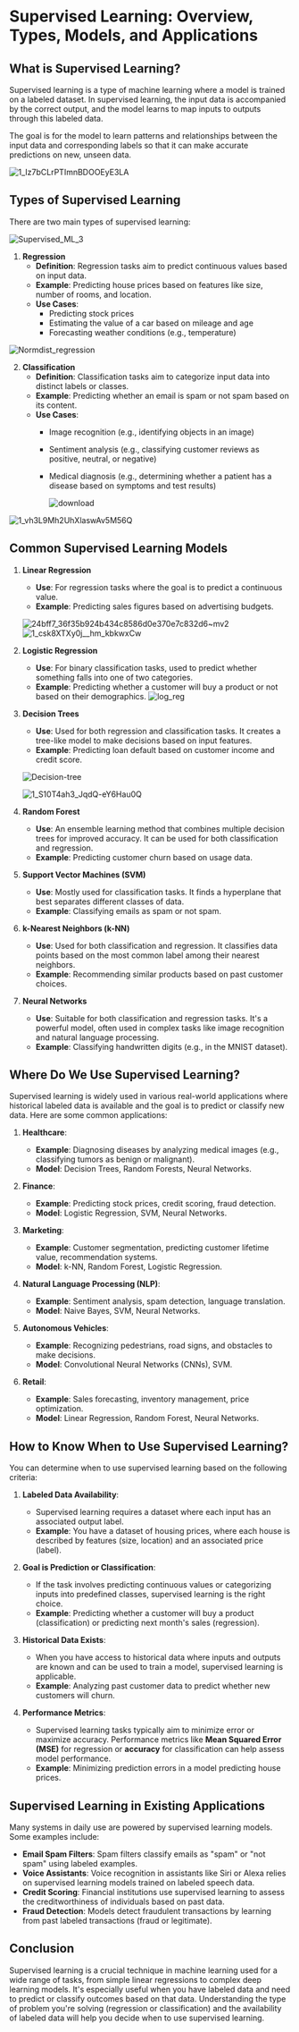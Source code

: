# Supervised Learning: Overview, Types, Models, and Applications

## What is Supervised Learning?

Supervised learning is a type of machine learning where a model is trained on a labeled dataset. In supervised learning, the input data is accompanied by the correct output, and the model learns to map inputs to outputs through this labeled data.

The goal is for the model to learn patterns and relationships between the input data and corresponding labels so that it can make accurate predictions on new, unseen data.

![1_Iz7bCLrPTImnBDOOEyE3LA](https://github.com/user-attachments/assets/cbad9324-7c07-4f82-9098-c0bbbc186a80)


## Types of Supervised Learning

There are two main types of supervised learning:

![Supervised_ML_3](https://github.com/user-attachments/assets/038c68ed-55cc-49c1-98da-99bc26cfcb04)


1. **Regression**
   - **Definition**: Regression tasks aim to predict continuous values based on input data.
   - **Example**: Predicting house prices based on features like size, number of rooms, and location.
   - **Use Cases**:
     - Predicting stock prices
     - Estimating the value of a car based on mileage and age
     - Forecasting weather conditions (e.g., temperature)
       
![Normdist_regression](https://github.com/user-attachments/assets/ee596938-9d00-4469-8911-c94390b8b6b1)

2. **Classification**
   - **Definition**: Classification tasks aim to categorize input data into distinct labels or classes.
   - **Example**: Predicting whether an email is spam or not spam based on its content.
   - **Use Cases**:
     - Image recognition (e.g., identifying objects in an image)
     - Sentiment analysis (e.g., classifying customer reviews as positive, neutral, or negative)
     - Medical diagnosis (e.g., determining whether a patient has a disease based on symptoms and test results)

       ![download](https://github.com/user-attachments/assets/30dd528a-52b2-42e9-b91a-407d0d3d549c)

![1_vh3L9Mh2UhXlaswAv5M56Q](https://github.com/user-attachments/assets/cca1fc06-3a90-4ad9-814f-3e9c9908646d)


## Common Supervised Learning Models

1. **Linear Regression**
   - **Use**: For regression tasks where the goal is to predict a continuous value.
   - **Example**: Predicting sales figures based on advertising budgets.

   ![24bff7_36f35b924b434c8586d0e370e7c832d6~mv2](https://github.com/user-attachments/assets/2a442de7-51b1-4326-8ca3-5b4e2597aab9)
   ![1_csk8XTXy0j__hm_kbkwxCw](https://github.com/user-attachments/assets/008c158e-04e0-456f-820d-4e3461f0da3f)

2. **Logistic Regression**
   - **Use**: For binary classification tasks, used to predict whether something falls into one of two categories.
   - **Example**: Predicting whether a customer will buy a product or not based on their demographics.
     ![log_reg](https://github.com/user-attachments/assets/9a369a79-9871-4c69-8edf-bab54cf76750)
   
3. **Decision Trees**
   - **Use**: Used for both regression and classification tasks. It creates a tree-like model to make decisions based on input features.
   - **Example**: Predicting loan default based on customer income and credit score.

   ![Decision-tree](https://github.com/user-attachments/assets/762d284c-4d9f-418b-b919-3002fc71224e)

   ![1_S10T4ah3_JqdQ-eY6Hau0Q](https://github.com/user-attachments/assets/173e36b7-b113-40cd-84f6-4a87028cc06e)

4. **Random Forest**
   - **Use**: An ensemble learning method that combines multiple decision trees for improved accuracy. It can be used for both classification and regression.
   - **Example**: Predicting customer churn based on usage data.
   
5. **Support Vector Machines (SVM)**
   - **Use**: Mostly used for classification tasks. It finds a hyperplane that best separates different classes of data.
   - **Example**: Classifying emails as spam or not spam.
   
6. **k-Nearest Neighbors (k-NN)**
   - **Use**: Used for both classification and regression. It classifies data points based on the most common label among their nearest neighbors.
   - **Example**: Recommending similar products based on past customer choices.
   
7. **Neural Networks**
   - **Use**: Suitable for both classification and regression tasks. It's a powerful model, often used in complex tasks like image recognition and natural language processing.
   - **Example**: Classifying handwritten digits (e.g., in the MNIST dataset).

## Where Do We Use Supervised Learning?

Supervised learning is widely used in various real-world applications where historical labeled data is available and the goal is to predict or classify new data. Here are some common applications:

1. **Healthcare**:
   - **Example**: Diagnosing diseases by analyzing medical images (e.g., classifying tumors as benign or malignant).
   - **Model**: Decision Trees, Random Forests, Neural Networks.
   
2. **Finance**:
   - **Example**: Predicting stock prices, credit scoring, fraud detection.
   - **Model**: Logistic Regression, SVM, Neural Networks.
   
3. **Marketing**:
   - **Example**: Customer segmentation, predicting customer lifetime value, recommendation systems.
   - **Model**: k-NN, Random Forest, Logistic Regression.
   
4. **Natural Language Processing (NLP)**:
   - **Example**: Sentiment analysis, spam detection, language translation.
   - **Model**: Naive Bayes, SVM, Neural Networks.
   
5. **Autonomous Vehicles**:
   - **Example**: Recognizing pedestrians, road signs, and obstacles to make decisions.
   - **Model**: Convolutional Neural Networks (CNNs), SVM.
   
6. **Retail**:
   - **Example**: Sales forecasting, inventory management, price optimization.
   - **Model**: Linear Regression, Random Forest, Neural Networks.

## How to Know When to Use Supervised Learning?

You can determine when to use supervised learning based on the following criteria:

1. **Labeled Data Availability**:
   - Supervised learning requires a dataset where each input has an associated output label.
   - **Example**: You have a dataset of housing prices, where each house is described by features (size, location) and an associated price (label).

2. **Goal is Prediction or Classification**:
   - If the task involves predicting continuous values or categorizing inputs into predefined classes, supervised learning is the right choice.
   - **Example**: Predicting whether a customer will buy a product (classification) or predicting next month's sales (regression).

3. **Historical Data Exists**:
   - When you have access to historical data where inputs and outputs are known and can be used to train a model, supervised learning is applicable.
   - **Example**: Analyzing past customer data to predict whether new customers will churn.

4. **Performance Metrics**:
   - Supervised learning tasks typically aim to minimize error or maximize accuracy. Performance metrics like **Mean Squared Error (MSE)** for regression or **accuracy** for classification can help assess model performance.
   - **Example**: Minimizing prediction errors in a model predicting house prices.

## Supervised Learning in Existing Applications

Many systems in daily use are powered by supervised learning models. Some examples include:

- **Email Spam Filters**: Spam filters classify emails as "spam" or "not spam" using labeled examples.
- **Voice Assistants**: Voice recognition in assistants like Siri or Alexa relies on supervised learning models trained on labeled speech data.
- **Credit Scoring**: Financial institutions use supervised learning to assess the creditworthiness of individuals based on past data.
- **Fraud Detection**: Models detect fraudulent transactions by learning from past labeled transactions (fraud or legitimate).

## Conclusion

Supervised learning is a crucial technique in machine learning used for a wide range of tasks, from simple linear regressions to complex deep learning models. It's especially useful when you have labeled data and need to predict or classify outcomes based on that data. Understanding the type of problem you're solving (regression or classification) and the availability of labeled data will help you decide when to use supervised learning.

